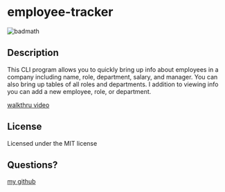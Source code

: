 
  # employee-tracker
  ![badmath](https://img.shields.io/badge/license-MIT-green)

  ## Description
 This CLI program allows you to quickly bring up info about employees in a company including name, role, department, salary, and manager. You can also bring up tables of 
all roles and departments. I addition to viewing info you can add a new employee, role, or department.

     
  [walkthru video](https://drive.google.com/file/d/1OUQBxlxAXN_S5wfYCmzbqh2DEwVLP-9g/view)
  
  ## License
  Licensed under the MIT license

  ## Questions? 
  [my github](https://www.github.com/itclairehi)
